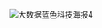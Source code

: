 ![大数据蓝色科技海报4](https://github.com/GnuRedPill/.github/assets/9253251/5968faa4-8105-43b7-962b-d0b6e0881c28)
